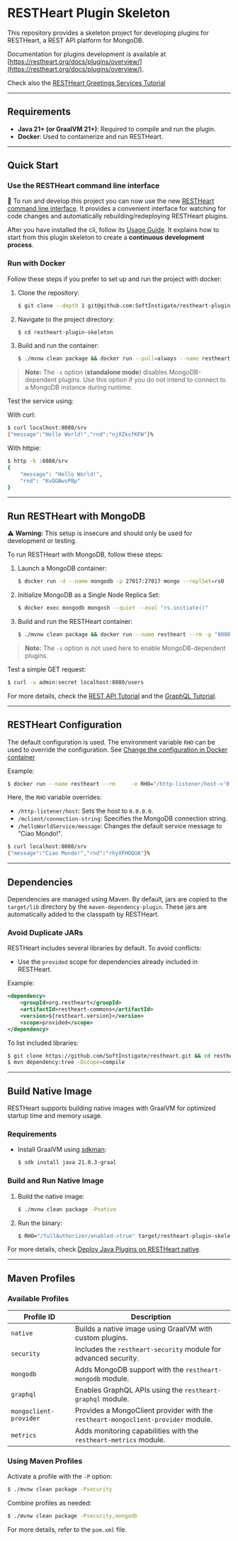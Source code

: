 # RESTHeart Plugin Skeleton

This repository provides a skeleton project for developing plugins for RESTHeart, a REST API platform for MongoDB.

Documentation for plugins development is available at [https://restheart.org/docs/plugins/overview/](https://restheart.org/docs/plugins/overview/).

Check also the [RESTHeart Greetings Services Tutorial](https://restheart.org/docs/plugins/tutorial)

---

## Requirements

- **Java 21+ (or GraalVM 21+)**: Required to compile and run the plugin.
- **Docker**: Used to containerize and run RESTHeart.

---

## Quick Start

### Use the RESTHeart command line interface

🚀 To run and develop this project you can now use the new [RESTHeart command line interface](https://github.com/SoftInstigate/restheart-cli/tree/master). It provides a convenient interface for watching for code changes and automatically rebuilding/redeploying RESTHeart plugins.

After you have installed the cli, follow its [Usage Guide](https://github.com/SoftInstigate/restheart-cli/blob/master/usage-guide.md). It explains how to start from this plugin skeleton to create a __continuous development process__.

### Run with Docker

Follow these steps if you prefer to set up and run the project with docker:

1. Clone the repository:
   ```bash
   $ git clone --depth 1 git@github.com:SoftInstigate/restheart-plugin-skeleton.git
   ```
2. Navigate to the project directory:
   ```bash
   $ cd restheart-plugin-skeleton
   ```
3. Build and run the container:
   ```bash
   $ ./mvnw clean package && docker run --pull=always --name restheart --rm -p "8080:8080" -v ./target:/opt/restheart/plugins/custom softinstigate/restheart -s
   ```

> **Note:** The `-s` option (**standalone mode**) disables MongoDB-dependent plugins. Use this option if you do not intend to connect to a MongoDB instance during runtime.

Test the service using:

With curl:
```bash
$ curl localhost:8080/srv
{"message":"Hello World!","rnd":"njXZksfKFW"}%
```

With httpie:
```bash
$ http -b :8080/srv
{
    "message": "Hello World!",
    "rnd": "KvQGBwsPBp"
}
```

---

## Run RESTHeart with MongoDB

⚠️ **Warning:** This setup is insecure and should only be used for development or testing.

To run RESTHeart with MongoDB, follow these steps:

1. Launch a MongoDB container:
   ```bash
   $ docker run -d --name mongodb -p 27017:27017 mongo --replSet=rs0
   ```
2. Initialize MongoDB as a Single Node Replica Set:
   ```bash
   $ docker exec mongodb mongosh --quiet --eval "rs.initiate()"
   ```
3. Build and run the RESTHeart container:
   ```bash
   $ ./mvnw clean package && docker run --name restheart --rm -p "8080:8080" -v ./target:/opt/restheart/plugins/custom softinstigate/restheart
   ```

> **Note:** The `-s` option is not used here to enable MongoDB-dependent plugins.

Test a simple GET request:
```bash
$ curl -u admin:secret localhost:8080/users
```

For more details, check the [REST API Tutorial](https://restheart.org/docs/mongodb-rest/tutorial) and the [GraphQL Tutorial](https://restheart.org/docs/mongodb-graphql/tutorial).

---

## RESTHeart Configuration

The default configuration is used. The environment variable `RHO` can be used to override the configuration. See [Change the configuration in Docker container](https://restheart.org/docs/configuration#change-the-configuration-in-docker-container)

Example:
```bash
$ docker run --name restheart --rm     -e RHO="/http-listener/host->'0.0.0.0';/mclient/connection-string->'mongodb://host.docker.internal';/helloWorldService/message->'Ciao Mondo!'"     -p "8080:8080"     -v ./target:/opt/restheart/plugins/custom     softinstigate/restheart -s
```

Here, the `RHO` variable overrides:
- `/http-listener/host`: Sets the host to `0.0.0.0`.
- `/mclient/connection-string`: Specifies the MongoDB connection string.
- `/helloWorldService/message`: Changes the default service message to "Ciao Mondo!".

```bash
$ curl localhost:8080/srv
{"message":"Ciao Mondo!","rnd":"rhyXFHOQUA"}%
```

---

## Dependencies

Dependencies are managed using Maven. By default, jars are copied to the `target/lib` directory by the `maven-dependency-plugin`. These jars are automatically added to the classpath by RESTHeart.

### Avoid Duplicate JARs

RESTHeart includes several libraries by default. To avoid conflicts:
- Use the `provided` scope for dependencies already included in RESTHeart.

Example:
```xml
<dependency>
    <groupId>org.restheart</groupId>
    <artifactId>restheart-commons</artifactId>
    <version>${restheart.version}</version>
    <scope>provided</scope>
</dependency>
```

To list included libraries:
```bash
$ git clone https://github.com/SoftInstigate/restheart.git && cd restheart
$ mvn dependency:tree -Dscope=compile
```

---

## Build Native Image

RESTHeart supports building native images with GraalVM for optimized startup time and memory usage.

### Requirements
- Install GraalVM using [sdkman](https://sdkman.io/):
  ```bash
  $ sdk install java 21.0.3-graal
  ```

### Build and Run Native Image

1. Build the native image:
   ```bash
   $ ./mvnw clean package -Pnative
   ```
2. Run the binary:
   ```bash
   $ RHO="/fullAuthorizer/enabled->true" target/restheart-plugin-skeleton
   ```

For more details, check [Deploy Java Plugins on RESTHeart native](https://restheart.org/docs/plugins/deploy#deploy-java-plugins-on-restheart-native).

---

## Maven Profiles

### Available Profiles

| Profile ID             | Description                                                                       |
| ---------------------- | --------------------------------------------------------------------------------- |
| `native`               | Builds a native image using GraalVM with custom plugins.                          |
| `security`             | Includes the `restheart-security` module for advanced security.                   |
| `mongodb`              | Adds MongoDB support with the `restheart-mongodb` module.                         |
| `graphql`              | Enables GraphQL APIs using the `restheart-graphql` module.                        |
| `mongoclient-provider` | Provides a MongoClient provider with the `restheart-mongoclient-provider` module. |
| `metrics`              | Adds monitoring capabilities with the `restheart-metrics` module.                 |

### Using Maven Profiles

Activate a profile with the `-P` option:
```bash
$ ./mvnw clean package -Psecurity
```

Combine profiles as needed:
```bash
$ ./mvnw clean package -Psecurity,mongodb
```

For more details, refer to the `pom.xml` file.
